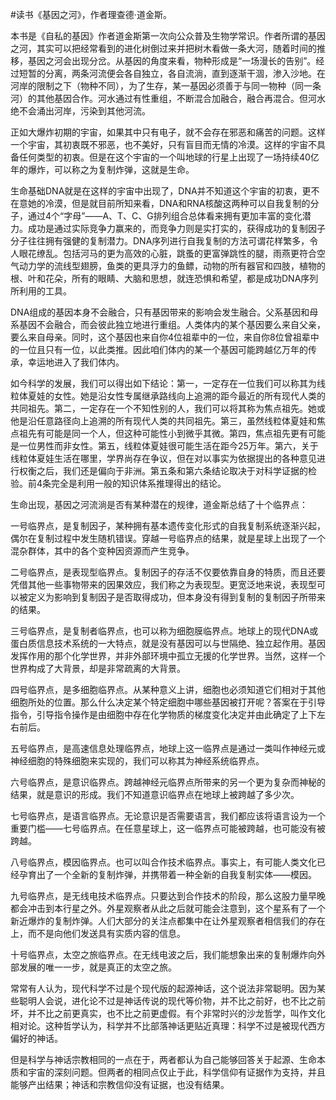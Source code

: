 #读书《基因之河》，作者理查德·道金斯。

本书是《自私的基因》作者道金斯第一次向公众普及生物学常识。作者所谓的基因之河，其实可以把经常看到的进化树倒过来并把树木看做一条大河，随着时间的推移，基因之河会出现分岔。从基因的角度来看，物种形成是“一场漫长的告别”。经过短暂的分离，两条河流便会各自独立，各自流淌，直到逐渐干涸，渗入沙地。在河岸的限制之下（物种不同），为了生存，某一基因必须善于与同一物种（同一条河）的其他基因合作。河水通过有性重组，不断混合加融合，融合再混合。但河水绝不会涌出河岸，污染到其他河流。

正如大爆炸初期的宇宙，如果其中只有电子，就不会存在邪恶和痛苦的问题。这样一个宇宙，其初衷既不邪恶，也不美好，只有盲目而无情的冷漠。这样的宇宙不具备任何类型的初衷。但是在这个宇宙的一个叫地球的行星上出现了一场持续40亿年的爆炸，可以称之为复制炸弹，这就是生命。

生命基础DNA就是在这样的宇宙中出现了，DNA并不知道这个宇宙的初衷，更不在意她的冷漠，但是就目前所知来看，DNA和RNA核酸这两种可以自我复制的分子，通过4个“字母”——A、T、C、G排列组合总体看来拥有更加丰富的变化潜力。成功是通过实际竞争力赢来的，而竞争力则是实打实的，获得成功的复制因子分子往往拥有强健的复制潜力。DNA序列进行自我复制的方法可谓花样繁多，令人眼花缭乱。包括河马的更为高效的心脏，跳蚤的更富弹跳性的腿，雨燕更符合空气动力学的流线型翅膀，鱼类的更具浮力的鱼鳔，动物的所有器官和四肢，植物的根、叶和花朵，所有的眼睛、大脑和思想，就连恐惧和希望，都是成功DNA序列所利用的工具。

DNA组成的基因本身不会融合，只有基因带来的影响会发生融合。父系基因和母系基因不会融合，而会彼此独立地进行重组。人类体内的某个基因要么来自父亲，要么来自母亲。同时，这个基因也来自你4位祖辈中的一位，来自你8位曾祖辈中的一位且只有一位，以此类推。因此咱们体内的某一个基因可能跨越亿万年的传承，幸运地进入了我们体内。

如今科学的发展，我们可以得出如下结论：第一，一定存在一位我们可以称其为线粒体夏娃的女性。她是沿女性专属继承路线向上追溯的距今最近的所有现代人类的共同祖先。第二，一定存在一个不知性别的人，我们可以将其称为焦点祖先。她或他是沿任意路径向上追溯的所有现代人类的共同祖先。第三，虽然线粒体夏娃和焦点祖先有可能是同一个人，但这种可能性小到微乎其微。第四，焦点祖先更有可能是一位男性而非女性。第五，线粒体夏娃很可能生活在距今25万年。第六，关于线粒体夏娃生活在哪里，学界尚存在争议，但在对以事实为依据提出的各种意见进行权衡之后，我们还是偏向于非洲。第五条和第六条结论取决于对科学证据的检验。前4条完全是利用一般的知识体系推理得出的结论。

生命出现，基因之河流淌是否有某种潜在的规律，道金斯总结了十个临界点：

一号临界点，是复制因子，某种拥有基本遗传变化形式的自我复制系统逐渐兴起，偶尔在复制过程中发生随机错误。穿越一号临界点的结果，就是星球上出现了一个混杂群体，其中的各个变种因资源而产生竞争。

二号临界点，是表现型临界点。复制因子的存活不仅要依靠自身的特质，而且还要凭借其他一些事物带来的因果效应，我们称之为表现型。更宽泛地来说，表现型可以被定义为影响到复制因子是否取得成功，但本身没有得到复制的复制因子所带来的结果。

三号临界点，是复制者临界点，也可以称为细胞膜临界点。地球上的现代DNA或蛋白质信息技术系统的一大特点，就是没有基因可以与世隔绝、独立起作用。基因发挥作用的那个化学世界，并非外部环境中孤立无援的化学世界。当然，这样一个世界构成了大背景，却是非常疏离的大背景。

四号临界点，是多细胞临界点。从某种意义上讲，细胞也必须知道它们相对于其他细胞所处的位置。那么什么决定某个特定细胞中哪些基因被打开呢？答案在于引导指令，引导指令操作是由细胞中存在化学物质的梯度变化决定并由此确定了上下左右前后。

五号临界点，是高速信息处理临界点，地球上这一临界点是通过一类叫作神经元或神经细胞的特殊细胞来实现的，我们可以称其为神经系统临界点。

六号临界点，是意识临界点。跨越神经元临界点所带来的另一个更为复杂而神秘的结果，就是意识的形成。我们不知道意识临界点在地球上被跨越了多少次。

七号临界点，是语言临界点。无论意识是否需要语言，我们都应该将语言设为一个重要门槛——七号临界点。在任意星球上，这一临界点可能被跨越，也可能没有被跨越。

八号临界点，模因临界点。也可以叫合作技术临界点。事实上，有可能人类文化已经孕育出了一个全新的复制炸弹，并携带着一种全新的自我复制实体——模因。

九号临界点，是无线电技术临界点。只要达到合作技术的阶段，那么这股力量早晚都会冲击到本行星之外。外星观察者从此之后就可能会注意到，这个星系有了一个新近爆炸的复制炸弹。人们大部分的关注点都集中在让外星观察者相信我们的存在上，而不是向他们发送具有实质内容的信息。

十号临界点，太空之旅临界点。在无线电波之后，我们能想象出来的复制爆炸向外部发展的唯一一步，就是真正的太空之旅。

常常有人认为，现代科学不过是个现代版的起源神话，这个说法非常聪明。因为某些聪明人会说，进化论不过是神话传说的现代等价物，并不比之前好，也不比之前坏，并不比之前更真实，也不比之前更虚假。有个非常时兴的沙龙哲学，叫作文化相对论。这种哲学认为，科学并不比部落神话更贴近真理：科学不过是被现代西方偏好的神话。

但是科学与神话宗教相同的一点在于，两者都认为自己能够回答关于起源、生命本质和宇宙的深刻问题。但两者的相同点仅止于此，科学信仰有证据作为支持，并且能够产出结果；神话和宗教信仰没有证据，也没有结果。

